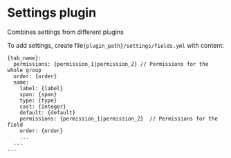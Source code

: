 # Settings plugin
Combines settings from different plugins

To add settings, create file`{plugin_path}/settings/fields.yml` with content:

    {tab_name}:
      permissions: {permission_1|permission_2} // Permissions for the whole group
      order: {order}
      name:
        label: {label}
        span: {span}
        type: {type}
        cast: {integer}
        default: {default}
        permissions: {permission_1|permission_2}  // Permissions for the field
        order: {order}
        ...
      ...
    ...